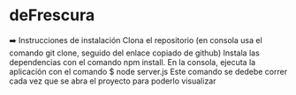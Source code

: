 # deFrescura
➡️ Instrucciones de instalación
Clona el repositorio (en consola usa el comando git clone, seguido del enlace copiado de github)
Instala las dependencias con el comando npm install.
En la consola, ejecuta la aplicación con el comando $ node server.js
Este comando se dedebe correr cada vez que se abra el proyecto para poderlo visualizar
